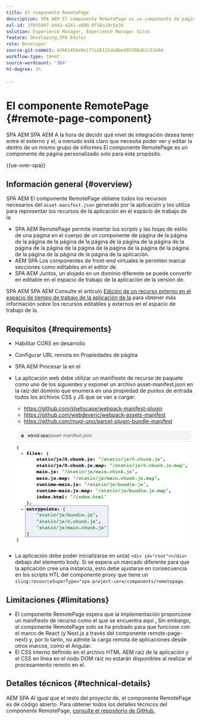 ```yaml
---
title: El componente RemotePage
description: SPA AEM El componente RemotePage es un componente de página personalizado para editar el grupo de informes de React de forma remota dentro de los grupos de informes de.
exl-id: 3f015997-0d42-4241-a890-0f16a19c5e34
solution: Experience Manager, Experience Manager Sites
feature: Developing,SPA Editor
role: Developer
source-git-commit: 6d961456e0e1f7a26121da9be493308a62c53e04
workflow-type: tm+mt
source-wordcount: '364'
ht-degree: 3%

---
```



# El componente RemotePage {#remote-page-component}

SPA AEM SPA AEM A la hora de decidir qué nivel de integración desea tener entre el externo y el, a menudo está claro que necesita poder ver y editar la dentro de un mismo grupo de informes El componente RemotePage es un componente de página personalizado solo para este propósito.

{{ue-over-spa}}

## Información general {#overview}

SPA AEM El componente RemotePage obtiene todos los recursos necesarios del `asset-manifest.json` generado por la aplicación y los utiliza para representar los recursos de la aplicación en el espacio de trabajo de la.

* SPA AEM RemotePage permite insertar los scripts y las hojas de estilo de una página en el cuerpo de un componente de página de la página de la página de la página de la página de la página de la página de la página de la página de la página de la página de la página de la página de la página de la página de la página de la aplicación.
* AEM SPA Los componentes de front-end virtuales le permiten marcar secciones como editables en el editor de.
* SPA AEM Juntos, un alojado en un dominio diferente se puede convertir en editable en el espacio de trabajo de la aplicación de la versión de.

SPA AEM SPA AEM Consulte el artículo [Edición de un recurso externo en el espacio de tiempo de trabajo de la aplicación de la](spa-edit-external.md) para obtener más información sobre los recursos editables y externos en el espacio de trabajo de la.

## Requisitos  {#requirements}

* Habilitar CORS en desarrollo
* Configurar URL remota en Propiedades de página
* SPA AEM Procesar la en el
* La aplicación web debe utilizar un manifiesto de recurso de paquete como uno de los siguientes y exponer un archivo asset-manifest.json en la raíz del dominio que enumera en una propiedad de puntos de entrada todos los archivos CSS y JS que se van a cargar:
   * https://github.com/shellscape/webpack-manifest-plugin
   * https://github.com/webdeveric/webpack-assets-manifest
   * https://github.com/mugi-uno/parcel-plugin-bundle-manifest

  ![Puntos de entrada](assets/asset-manifest-entrypoints.png)

* La aplicación debe poder inicializarse en un(a) `<div id="root"></div>` debajo del elemento body. Si se espera un marcado diferente para que la aplicación cree una instancia, esto debe ajustarse en consecuencia en los scripts HTL del componente proxy que tiene un `sling:resourceSuperType="spa-project-core/components/remotepage`.

## Limitaciones {#limitations}

* El componente RemotePage espera que la implementación proporcione un manifiesto de recurso como el que se encuentra aquí [.](https://github.com/shellscape/webpack-manifest-plugin) Sin embargo, el componente RemotePage solo se ha probado para que funcione con el marco de React (y Next.js a través del componente remote-page-next) y, por lo tanto, no admite la carga remota de aplicaciones desde otros marcos, como el Angular.
* El CSS interno definido en el archivo HTML AEM raíz de la aplicación y el CSS en línea en el nodo DOM raíz no estarán disponibles al realizar el procesamiento remoto en el.

## Detalles técnicos {#technical-details}

AEM SPA Al igual que el resto del proyecto de, el componente RemotePage es de código abierto. Para obtener todos los detalles técnicos del componente RemotePage, [consulte el repositorio de GitHub.](https://github.com/adobe/aem-spa-project-core/tree/master/ui.apps/src/main/content/jcr_root/apps/spa-project-core/components/remotepage)
